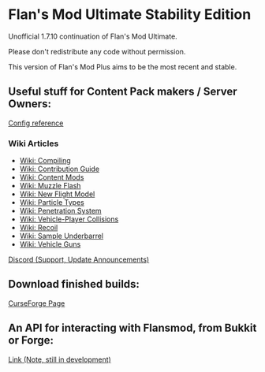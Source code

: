 # Flan's Mod Ultimate Stability Edition

Unofficial 1.7.10 continuation of Flan's Mod Ultimate.

Please don't redistribute any code without permission.

This version of Flan's Mod Plus aims to be the most recent and stable.

## Useful stuff for Content Pack makers / Server Owners:

[Config reference](https://github.com/Unknown025/Flans-Mod-Plus/blob/Ultimate/ConfigReference.md)

### Wiki Articles
* [Wiki: Compiling](https://github.com/Unknown025/Flans-Mod-Plus/wiki/Compiling)
* [Wiki: Contribution Guide](https://github.com/Unknown025/Flans-Mod-Plus/wiki/Contribution-Guide)
* [Wiki: Content Mods](https://github.com/Unknown025/Flans-Mod-Plus/wiki/Creating-a-Content-Mod)
* [Wiki: Muzzle Flash](https://github.com/Unknown025/Flans-Mod-Plus/wiki/Muzzle-Flash)
* [Wiki: New Flight Model](https://github.com/Unknown025/Flans-Mod-Plus/wiki/New-Flight-Model)
* [Wiki: Particle Types](https://github.com/Unknown025/Flans-Mod-Plus/wiki/Particle-Types)
* [Wiki: Penetration System](https://github.com/Unknown025/Flans-Mod-Plus/wiki/Penetration-System)
* [Wiki: Vehicle-Player Collisions](https://github.com/Unknown025/Flans-Mod-Plus/wiki/Player-Collisions)
* [Wiki: Recoil](https://github.com/Unknown025/Flans-Mod-Plus/wiki/Recoil)
* [Wiki: Sample Underbarrel](https://github.com/Unknown025/Flans-Mod-Plus/wiki/Sample-Underbarrel)
* [Wiki: Vehicle Guns](https://github.com/Unknown025/Flans-Mod-Plus/wiki/Vehicle-Guns)


[Discord (Support, Update Announcements)](https://discord.gg/JXxansAe3y)

## Download finished builds:

[CurseForge Page](https://www.curseforge.com/minecraft/mc-mods/flans-mod-ultimate-stability-edition)

## An API for interacting with Flansmod, from Bukkit or Forge:
[Link (Note, still in development)](https://github.com/pixelrider2000/Flans-API)
